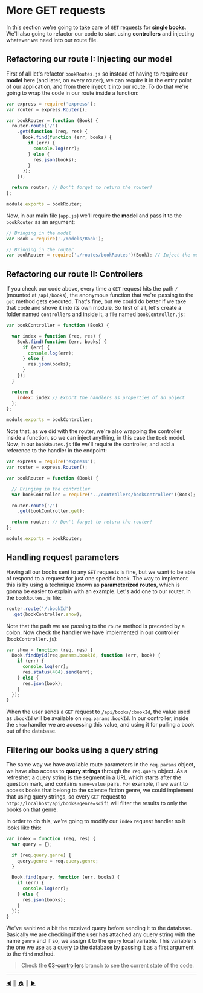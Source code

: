 # More GET requests
In this section we're going to take care of `GET` requests for **single books**. We'll also going to refactor our code to start using **controllers** and injecting whatever we need into our route file.

## Refactoring our route I: Injecting our model
First of all let's refactor `bookRoutes.js` so instead of having to require our **model** here (and later, on every router), we can require it in the entry point of our application, and from there **inject** it into our route. To do that we're going to wrap the code in our route inside a function:

```js
var express = require('express');
var router = express.Router();

var bookRouter = function (Book) {
  router.route('/')
    .get(function (req, res) {
      Book.find(function (err, books) {
        if (err) {
          console.log(err);
        } else {
          res.json(books);
        }
      });
    });

  return router; // Don't forget to return the router!
};

module.exports = bookRouter;
```

Now, in our main file (`app.js`) we'll require the **model** and pass it to the `bookRouter` as an argument:
```js
// Bringing in the model
var Book = require('./models/Book');

// Bringing in the router
var bookRouter = require('./routes/bookRoutes')(Book); // Inject the model!
```

## Refactoring our route II: Controllers
If you check our code above, every time a `GET` request hits the path `/` (mounted at `/api/books`), the anonymous function that we're passing to the `get` method gets executed. That's fine, but we could do better if we take that code and shove it into its own module. So first of all, let's create a folder named `controllers` and inside it, a file named `bookController.js`:
```js
var bookController = function (Book) {

  var index = function (req, res) {
    Book.find(function (err, books) {
      if (err) {
        console.log(err);
      } else {
        res.json(books);
      }
    });
  }

  return {
    index: index // Export the handlers as properties of an object
  };
};

module.exports = bookController;
```

Note that, as we did with the router, we're also wrapping the controller inside a function, so we can inject anything, in this case the `Book` model. Now, in our `bookRoutes.js` file we'll require the controller, and add a reference to the handler in the endpoint:
```js
var express = require('express');
var router = express.Router();

var bookRouter = function (Book) {

  // Bringing in the controller
  var bookController = require('../controllers/bookController')(Book);

  router.route('/')
    .get(bookController.get);

  return router; // Don't forget to return the router!
};

module.exports = bookRouter;
```

## Handling request parameters
Having all our books sent to any `GET` requests is fine, but we want to be able of respond to a request for just one specific book. The way to implement this is by using a technique known as **parameterized routes**, which is gonna be easier to explain with an example. Let's add one to our router, in the `bookRoutes.js` file:
```js
router.route('/:bookId')
  .get(bookController.show);
```

Note that the path we are passing to the `route` method is preceded by a colon. Now check the **handler** we have implemented in our controller (`bookController.js`):
```js
var show = function (req, res) {
  Book.findById(req.params.bookId, function (err, book) {
    if (err) {
      console.log(err);
      res.status(404).send(err);
    } else {
      res.json(book);
    }
  });
}
```

When the user sends a `GET` request to `/api/books/:bookId`, the value used as `:bookId` will be available on `req.params.bookId`. In our controller, inside the `show` handler we are accessing this value, and using it for pulling a book out of the database.

## Filtering our books using a query string
The same way we have available route parameters in the `req.params` object, we have also access to **query strings** through the `req.query` object. As a refresher, a query string is the segment in a URL which starts after the question mark, and contains `name=value` pairs. For example, if we want to access books that belong to the science fiction genre, we could implement that using query strings, so every `GET` request to `http://localhost/api/books?genre=scifi` will filter the results to only the books on that genre.

In order to do this, we're going to modify our `index` request handler so it looks like this:
```js
var index = function (req, res) {
  var query = {};

  if (req.query.genre) {
    query.genre = req.query.genre;
  }

  Book.find(query, function (err, books) {
    if (err) {
      console.log(err);
    } else {
      res.json(books);
    }
  });
}
```

We've sanitized a bit the received query before sending it to the database. Basically we are checking if the user has attached any query string with the name `genre` and if so, we assign it to the `query` local variable. This variable is the one we use as a query to the database by passing it as a first argument to the `find` method.

> Check the [03-controllers][10] branch to see the current state of the code.

---
[:arrow_backward:][back] ║ [:house:][home] ║ [:arrow_forward:][next]

<!-- navigation -->
[home]: ../README.md
[back]: getting_started.md
[next]: #


<!-- links -->
[1]: https://www.mongodb.org/
[2]: http://mongoosejs.com/
[3]: https://github.com/lifeBalance/notes-mongodb
[4]: https://github.com/lifeBalance/mongoose_experiments
[5]: https://www.npmjs.com/package/dotenv
[6]: https://github.com/lifeBalance/dataset.json
[7]: https://github.com/lifeBalance/seed.js
[8]: https://github.com/lifeBalance/seed-promises.js
[9]: http://localhost:800/api/books
[10]: https://github.com/lifeBalance/bookshelf-API/tree/03-controllers
